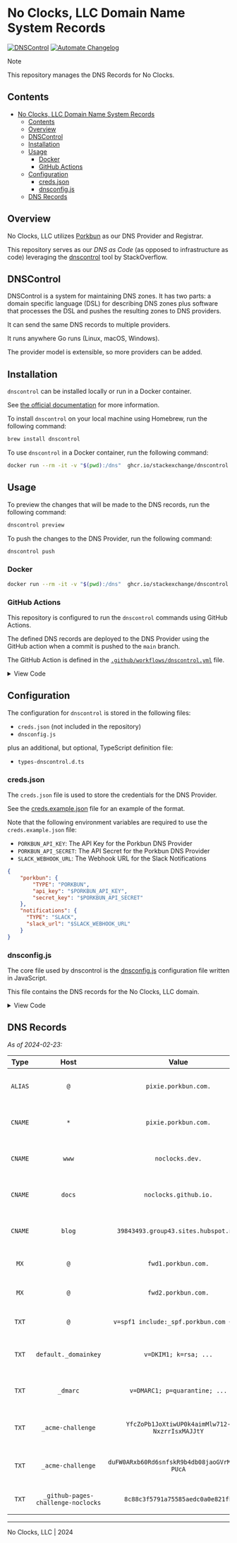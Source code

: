 # No Clocks, LLC Domain Name System Records

[![DNSControl](https://github.com/noclocks/dns/actions/workflows/dnscontrol.yml/badge.svg)](https://github.com/noclocks/dns/actions/workflows/dnscontrol.yml)
[![Automate Changelog](https://github.com/noclocks/dns/actions/workflows/changelog.yml/badge.svg)](https://github.com/noclocks/dns/actions/workflows/changelog.yml)

> [!NOTE]
> This repository manages the DNS Records for No Clocks.

## Contents

- [No Clocks, LLC Domain Name System Records](#no-clocks-llc-domain-name-system-records)
  - [Contents](#contents)
  - [Overview](#overview)
  - [DNSControl](#dnscontrol)
  - [Installation](#installation)
  - [Usage](#usage)
    - [Docker](#docker)
    - [GitHub Actions](#github-actions)
  - [Configuration](#configuration)
    - [creds.json](#credsjson)
    - [dnsconfig.js](#dnsconfigjs)
  - [DNS Records](#dns-records)

## Overview

No Clocks, LLC utilizes [Porkbun](https://porkbun.com/) as our DNS Provider and Registrar.

This repository serves as our *DNS as Code* (as opposed to infrastructure as code) leveraging the [dnscontrol](https://github.com/StackExchange/dnscontrol/) tool by StackOverflow.

## DNSControl

DNSControl is a system for maintaining DNS zones. It has two parts: a domain specific language (DSL) for describing
DNS zones plus software that processes the DSL and pushes the resulting zones to DNS providers.

It can send the same DNS records to multiple providers.

It runs anywhere Go runs (Linux, macOS, Windows).

The provider model is extensible, so more providers can be added.

## Installation

`dnscontrol` can be installed locally or run in a Docker container.

See [the official documentation](https://docs.dnscontrol.org/getting-started/getting-started#1-install-the-software) for more information.

To install `dnscontrol` on your local machine using Homebrew, run the following command:

```bash
brew install dnscontrol
```

To use `dnscontrol` in a Docker container, run the following command:

```bash
docker run --rm -it -v "$(pwd):/dns"  ghcr.io/stackexchange/dnscontrol preview
```

## Usage

To preview the changes that will be made to the DNS records, run the following command:

```bash
dnscontrol preview
```

To push the changes to the DNS Provider, run the following command:

```bash
dnscontrol push
```

### Docker

```bash
docker run --rm -it -v "$(pwd):/dns"  ghcr.io/stackexchange/dnscontrol preview
```

### GitHub Actions

This repository is configured to run the `dnscontrol` commands using GitHub Actions.

The defined DNS records are deployed to the DNS Provider using the GitHub action when a commit is pushed to the `main` branch.

The GitHub Action is defined in the [`.github/workflows/dnscontrol.yml`](.github/workflows/dnscontrol.yml) file.

<details><summary>View Code</summary><p>

```yaml
name: DNSControl

on:
  push:
    branches:
      - main
    paths:
      - 'dnsconfig.js'
      - '.github/workflows/dnscontrol.yml'
      - 'creds.example.json'
  workflow_dispatch:

env:
  GITHUB_TOKEN: ${{ secrets.GITHUB_TOKEN }}
  PORKBUN_API_KEY: ${{ secrets.PORKBUN_API_KEY }}
  PORKBUN_API_SECRET: ${{ secrets.PORKBUN_API_SECRET }}
  SLACK_WEBHOOK_URL: ${{ secrets.SLACK_WEBHOOK_URL }}
  CONFIG_FILE: 'dnsconfig.js'
  CREDS_FILE: 'creds.example.json'

jobs:
  dnscontrol-check:
    runs-on: ubuntu-latest

    steps:
      - name: Checkout
        uses: actions/checkout@v4

      - name: Check
        id: dnscontrol_check
        uses: is-cool-me/dnscontrol-action@v4.7.3
        with:
          args: check
          config_file: 'dnsconfig.js'
          creds_file: 'creds.example.json'

  dnscontrol-preview:
    runs-on: ubuntu-latest
    needs: dnscontrol-check

    steps:
      - name: Checkout
        uses: actions/checkout@v4

      - name: Preview
        id: dnscontrol_preview
        uses: is-cool-me/dnscontrol-action@v4.7.3
        with:
          args: preview --notify
          config_file: 'dnsconfig.js'
          creds_file: 'creds.example.json'

  dnscontrol-push:
    runs-on: ubuntu-latest
    needs: dnscontrol-preview
    permissions:
      contents: write

    steps:
      - name: Checkout
        uses: actions/checkout@v4

      - name: Get Date
        id: get_date
        run: echo "REPORT_DATE=$(date +'%Y-%m-%d')" >> $GITHUB_ENV

      - name: Get File Name
        id: get_file_name
        env:
          REPORT_DATE: ${{ env.REPORT_DATE }}
        run: echo "REPORT_FILE=./reports/$REPORT_DATE-Report.txt" >> $GITHUB_ENV

      - name: Test Echo Date
        env:
          REPORT_DATE: ${{ env.REPORT_DATE }}
          REPORT_FILE: ${{ env.REPORT_FILE }}
        run: |
          echo "$REPORT_DATE"
          echo "$REPORT_FILE"

      - name: Push
        id: dnscontrol_push
        uses: is-cool-me/dnscontrol-action@v4.7.3
        with:
          args: push --notify --report ${{ env.REPORT_FILE }}
          config_file: 'dnsconfig.js'
          creds_file: 'creds.example.json'

      - name: Git Pull
        id: git_pull
        run: git pull

      - name: Commit and Push Changes
        id: git_commit_push
        uses: stefanzweifel/git-auto-commit-action@v5
        with:
          commit_user_email: 'github-actions[bot]@users.noreply.github.com'
          commit_user_name: 'github-actions[bot]'
          commit_message: 'chore: github action dnscontrol - $REPORT_DATE'
```

</p></details>

## Configuration

The configuration for `dnscontrol` is stored in the following files:

- `creds.json` (not included in the repository)
- `dnsconfig.js`

plus an additional, but optional, TypeScript definition file:

- `types-dnscontrol.d.ts`


### creds.json

The `creds.json` file is used to store the credentials for the DNS Provider.

See the [creds.example.json](creds.example.json) file for an example of the format.

Note that the following environment variables are required to use the `creds.example.json` file:

- `PORKBUN_API_KEY`: The API Key for the Porkbun DNS Provider
- `PORKBUN_API_SECRET`: The API Secret for the Porkbun DNS Provider
- `SLACK_WEBHOOK_URL`: The Webhook URL for the Slack Notifications

```json
{
    "porkbun": {
        "TYPE": "PORKBUN",
        "api_key": "$PORKBUN_API_KEY",
        "secret_key": "$PORKBUN_API_SECRET"
    },
    "notifications": {
      "TYPE": "SLACK",
      "slack_url": "$SLACK_WEBHOOK_URL"
    }
}
```

### dnsconfig.js

The core file used by dnscontrol is the [dnsconfig.js](dnsconfig.js) configuration file written in JavaScript.

This file contains the DNS records for the No Clocks, LLC domain.

<details><summary>View Code</summary><p>

```javascript
// @ts-check
// <reference path="types-dnscontrol.d.ts" />

var REG_NONE = NewRegistrar("none");
var DSP_PORKBUN = NewDnsProvider("porkbun");

D("noclocks.dev", REG_NONE, DnsProvider(DSP_PORKBUN),
    NAMESERVER("curitiba.ns.porkbun.com."),
    NAMESERVER("fortaleza.ns.porkbun.com."),
    NAMESERVER("maceio.ns.porkbun.com."),
    NAMESERVER("salvador.ns.porkbun.com."),
    ALIAS("@", "pixie.porkbun.com."),
    CNAME("www", "noclocks.dev."),
    CNAME("blog", "39843493.group43.sites.hubspot.net."),
    CNAME("*", "pixie.porkbun.com."),
    CNAME("docs", "noclocks.github.io."),
    MX("@", 10, "fwd1.porkbun.com.", TTL(600)),
    MX("@", 20, "fwd2.porkbun.com.", TTL(600)),
    TXT("@", "v=spf1 include:_spf.porkbun.com ~all", TTL(300)),
    TXT("default._domainkey", "v=DKIM1; k=rsa; p=MIGfMA0GCSqGSIb3DQEBAQUAA4GNADCBiQKBgQC5wVNukpz+fpCVe3pTPph5GNNgljwTdL43ykZ2P4Vm/HiwFqsGGpuZaMhbVJtmmnItAAjdQfCqITYvMbQFU0DYAZpJencyelIU4bznlZM8NvwPlFo9so2C1zDfUs2Y9rgF71+4V/fyu3tXa0r8l8r6STpYGB0GsmL6idTZy3PJKQIDAQAB", TTL(300)),
    TXT("_dmarc", "v=DMARC1; p=quarantine; rua=mailto:25f8c5e6@mxtoolbox.dmarc-report.com; ruf=mailto:25f8c5e6@forensics.dmarc-report.com; fo=1", TTL(300)),
    TXT("_acme-challenge", "YfcZoPb1JoXtiwUP0k4aimMlw712-NxzrrIsxMAJJtY", TTL(600)),
    TXT("_acme-challenge", "duFW0ARxb60Rd6snfskR9b4db08jaoGVrM_dGY-PUcA", TTL(600)),
    TXT("_github-pages-challenge-noclocks", "8c88c3f5791a75585aedc0a0e821fb", TTL(600))
);
```

</p></details>

## DNS Records

*As of 2024-02-23:*

|  Type   |                Host                |                     Value                     | TTL |                 Notes                 |
|:-------:|:----------------------------------:|:---------------------------------------------:|:---:|:-------------------------------------:|
| `ALIAS` |                `@`                 |             `pixie.porkbun.com.`              | 60  |    `ALIAS` record for root domain     |
| `CNAME` |                `*`                 |             `pixie.porkbun.com.`              | 600 | `CNAME` record for wildcard subdomain |
| `CNAME` |               `www`                |                `noclocks.dev.`                | 600 |  `CNAME` record for "www" subdomain   |
| `CNAME` |               `docs`               |             `noclocks.github.io.`             | 600 |    `CNAME` record for GitHub Pages    |
| `CNAME` |               `blog`               |     `39843493.group43.sites.hubspot.net`      | 600 |   `CNAME` record for blog subdomain   |
|  `MX`   |                `@`                 |              `fwd1.porkbun.com.`              | 600 |   `MX` record for email forwarding    |
|  `MX`   |                `@`                 |              `fwd2.porkbun.com.`              | 600 |   `MX` record for email forwarding    |
|  `TXT`  |                `@`                 |    `v=spf1 include:_spf.porkbun.com ~all`     | 300 |   `SPF` record for email forwarding   |
|  `TXT`  |        `default._domainkey`        |             `v=DKIM1; k=rsa; ...`             | 300 |  `DKIM` record for email forwarding   |
|  `TXT`  |              `_dmarc`              |         `v=DMARC1; p=quarantine; ...`         | 300 |  `DMARC` record for email forwarding  |
|  `TXT`  |         `_acme-challenge`          | `YfcZoPb1JoXtiwUP0k4aimMlw712-NxzrrIsxMAJJtY` | 600 |   Let's Encrypt Domain Verification   |
|  `TXT`  |         `_acme-challenge`          | `duFW0ARxb60Rd6snfskR9b4db08jaoGVrM_dGY-PUcA` | 600 |   Let's Encrypt Domain Verification   |
|  `TXT`  | `_github-pages-challenge-noclocks` |       `8c88c3f5791a75585aedc0a0e821fb`        | 600 |      GitHub Domain Verification       |

***

No Clocks, LLC | 2024
